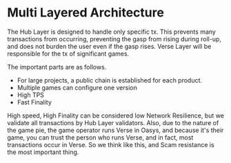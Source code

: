 # Multi Layered Architecture

The Hub Layer is designed to handle only specific tx. This prevents many transactions from occurring, preventing the gasp from rising during roll-up, and does not burden the user even if the gasp rises. 
Verse Layer will be responsible for the tx of significant games.

The important parts are as follows. 

- For large projects, a public chain is established for each product. 
- Multiple games can configure one version 
- High TPS
- Fast Finality 

High speed, High Finality can be considered low Network Resilience, but we validate all transactions by Hub Layer validators.
Also, due to the nature of the game pie, the game operator runs Verse in Oasys, and because it's their game, you can trust the person who runs Verse, and in fact, most transactions occur in Verse. So we think like this, and Scam resistance is the most important thing.



